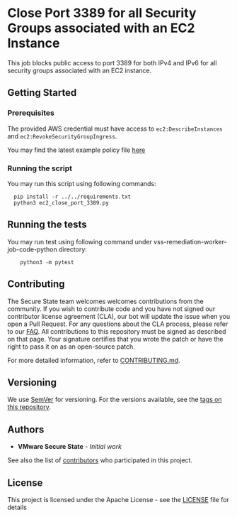 # Close Port 3389 for all Security Groups associated with an EC2 Instance

This job blocks public access to port 3389 for both IPv4 and IPv6 for all security groups associated with an EC2 instance.

## Getting Started

### Prerequisites

The provided AWS credential must have access to `ec2:DescribeInstances` and `ec2:RevokeSecurityGroupIngress`.

You may find the latest example policy file [here](minimum_policy.json)

### Running the script

You may run this script using following commands:
```shell script
  pip install -r ../../requirements.txt
  python3 ec2_close_port_3389.py
```

## Running the tests
You may run test using following command under vss-remediation-worker-job-code-python directory:
```shell script
    python3 -m pytest
```

## Contributing
The Secure State team welcomes welcomes contributions from the community. If you wish to contribute code and you have not signed our contributor license agreement (CLA), our bot will update the issue when you open a Pull Request. For any questions about the CLA process, please refer to our [FAQ](https://cla.vmware.com/faq).
All contributions to this repository must be signed as described on that page. Your signature certifies that you wrote the patch or have the right to pass it on as an open-source patch.

For more detailed information, refer to [CONTRIBUTING.md](../../../CONTRIBUTING.md).

## Versioning

We use [SemVer](http://semver.org/) for versioning. For the versions available, see the [tags on this repository](https://github.com/your/project/tags).

## Authors

* **VMware Secure State** - *Initial work*

See also the list of [contributors](https://github.com/your/project/contributors) who participated in this project.

## License

This project is licensed under the Apache License - see the [LICENSE](https://github.com/vmware-samples/secure-state-remediation-jobs/blob/master/LICENSE.txt) file for details
